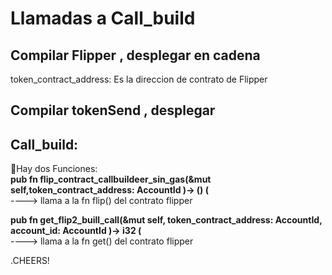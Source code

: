 <h1>Llamadas a Call_build</h1>

<h2>Compilar Flipper , desplegar en cadena  </h2>
token_contract_address: Es la direccion de contrato de Flipper 
<h2>Compilar tokenSend , desplegar </h2>


<h2>Call_build:</h2>
🦑Hay dos Funciones: <br>
<strong> pub fn flip_contract_callbuildeer_sin_gas(&mut self,token_contract_address: AccountId )-> () (</strong> <br>
---->  llama a la fn flip() del contrato flipper  <br>

<strong> pub fn get_flip2_buill_call(&mut self, token_contract_address: AccountId, account_id: AccountId )-> i32 (</strong> <br>
---->  llama a la fn get() del contrato flipper <br>

.CHEERS!
